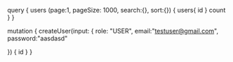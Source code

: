query {
  users (page:1, pageSize: 1000, search:{}, sort:{}) {
    users{
      id
    }
    count
  }
}


mutation {
  createUser(input: {
    role: "USER",
    email:"testuser@gmail.com",
    password:"aasdasd"
    
  }) {
    id
  }
}
